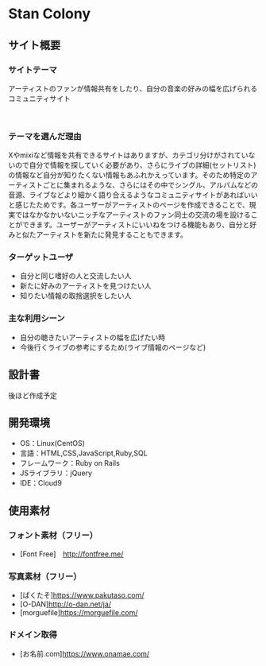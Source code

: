 # Stan Colony

## サイト概要
### サイトテーマ
アーティストのファンが情報共有をしたり、自分の音楽の好みの幅を広げられるコミュニティサイト

​
### テーマを選んだ理由
Xやmixiなど情報を共有できるサイトはありますが、カテゴリ分けがされていないので自分で情報を探していく必要があり、さらにライブの詳細(セットリスト)の情報など自分が知りたくない情報もあふれかえっています。そのため特定のアーティストごとに集まれるような、さらにはその中でシングル、アルバムなどの音源、ライブなどより細かく語り合えるようなコミュニティサイトがあればいいと感じたためです。各ユーザーがアーティストのページを作成できることで、現実ではなかなかいないニッチなアーティストのファン同士の交流の場を設けることができます。ユーザーがアーティストにいいねをつける機能もあり、自分と好みと似たアーティストを新たに発見することもできます。

### ターゲットユーザ
- 自分と同じ嗜好の人と交流したい人
- 新たに好みのアーティストを見つけたい人
- 知りたい情報の取捨選択をしたい人
​
### 主な利用シーン
- 自分の聴きたいアーティストの幅を広げたい時
- 今後行くライブの参考にするため(ライブ情報のページなど)
​
## 設計書
後ほど作成予定
​
## 開発環境
- OS：Linux(CentOS)
- 言語：HTML,CSS,JavaScript,Ruby,SQL
- フレームワーク：Ruby on Rails
- JSライブラリ：jQuery
- IDE：Cloud9
​
## 使用素材
### フォント素材（フリー）
* [Font Free]　http://fontfree.me/
### 写真素材（フリー）
* [ぱくたそ]https://www.pakutaso.com/
* [O-DAN]http://o-dan.net/ja/
* [morguefile]https://morguefile.com/
### ドメイン取得
* [お名前.com]https://www.onamae.com/
